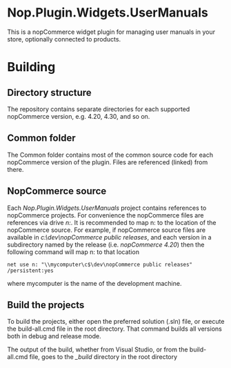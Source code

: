 # Nop.Plugin.Widgets.UserManuals
This is a nopCommerce widget  plugin for managing user manuals in your store, optionally connected to products.

# Building
## Directory structure
The repository contains separate directories for each supported nopCommerce version, e.g. 4.20, 4.30, and so on.

## Common folder
The Common folder contains most of the common source code for each nopCommerce version of the plugin. Files are referenced (linked) from there.

## NopCommerce source
Each *Nop.Plugin.Widgets.UserManuals* project contains references to nopCommerce projects. For convenience the nopCommerce files are references via drive *n:*. It is recommended to map n: to the location of the nopCommerce source. For example, if nopCommerce source files are available in *c:\dev\nopCommerce public releases*, and each version in a subdirectory named by the release (i.e. *nopCommerce 4.20*) then the following command will map n: to that location

    net use n: "\\mycomputer\c$\dev\nopCommerce public releases" /persistent:yes

where mycomputer is the name of the development machine.
 
 ## Build the projects
 To build the projects, either open the preferred solution (.sln) file, or execute the build-all.cmd file in the root directory. That command builds all versions both in debug and release mode.

The output of the build, whether from Visual Studio, or from the build-all.cmd file, goes to the *_build* directory in the root directory
